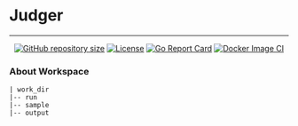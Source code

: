 # Judger

---

<div align="center">

<a href="https://github.com/isther/judger"><img src="https://img.shields.io/github/repo-size/isther/judger?style=flat-square&label=Repo" alt="GitHub repository size"/></a> <a href="https://github.com/isther/judger/blob/master/LICENSE"><img src="https://img.shields.io/github/license/isther/judger?style=flat-square&logo=GNU&label=License" alt="License" /></a> [![Go Report Card](https://goreportcard.com/badge/github.com/isther/judger)](https://goreportcard.com/report/github.com/isther/judger) [![Docker Image CI](https://github.com/isther/judger/actions/workflows/docker-image.yml/badge.svg)](https://github.com/isther/judger/actions/workflows/docker-image.yml)

</div>

### About Workspace

```
| work_dir
|-- run
|-- sample
|-- output
```
